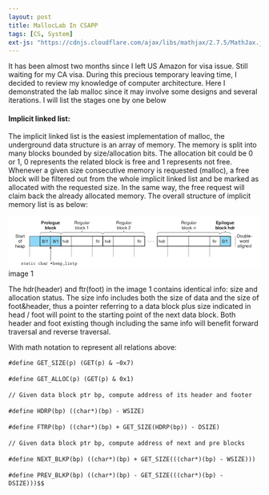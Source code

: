 ```yaml
---
layout: post
title: MallocLab In CSAPP
tags: [CS, System]
ext-js: "https://cdnjs.cloudflare.com/ajax/libs/mathjax/2.7.5/MathJax.js?config=TeX-MML-AM_CHTML"
---
```



It has been almost two months since I left US Amazon for visa issue. Still waiting for my CA visa. During this precious temporary leaving time, I decided to review my knowledge of computer architecture. Here I demonstrated the lab malloc since it may involve some designs and several iterations. I will list the stages one by one below

#### Implicit linked list: 
The implicit linked list is the easiest implementation of malloc, the underground data structure is an array of memory. The memory is split into many blocks bounded by size/allocation bits. The allocation bit could be 0 or 1, 0 represents the related block is free and 1 represents not free. Whenever a given size consecutive memory is requested (malloc), a free block will be filtered out from the whole implicit linked list and be marked as allocated with the requested size. In the same way, the free request will claim back the already allocated memory. The overall structure of implicit memory list is as below: 

![implicit linked list](https://github.com/ZhuEthan/ZhuEthan.github.io/blob/master/img/implicit-linked-list.png) image 1


The hdr(header) and ftr(foot) in the image 1 contains identical info: size and allocation status. The size info includes both the size of data and the size of foot&header, thus a pointer referring to a data block plus size indicated in head / foot will point to the starting point of the next data block. Both header and foot existing though including the same info will benefit forward traversal and reverse traversal. 

With math notation to represent all relations above: 

```
#define GET_SIZE(p) (GET(p) & ~0x7)

#define GET_ALLOC(p) (GET(p) & 0x1)

// Given data block ptr bp, compute address of its header and footer

#define HDRP(bp) ((char*)(bp) - WSIZE)

#define FTRP(bp) ((char*)(bp) + GET_SIZE(HDRP(bp)) - DSIZE)

// Given data block ptr bp, compute address of next and pre blocks

#define NEXT_BLKP(bp) ((char*)(bp) + GET_SIZE(((char*)(bp) - WSIZE)))

#define PREV_BLKP(bp) ((char*)(bp) - GET_SIZE(((char*)(bp) - DSIZE)))$$
```
